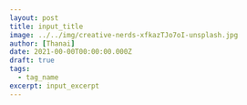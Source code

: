 ```yaml
---
layout: post
title: input_title
image: ../../img/creative-nerds-xfkazTJo7oI-unsplash.jpg
author: [Thanai]
date: 2021-00-00T00:00:00.000Z
draft: true
tags:
  - tag_name
excerpt: input_excerpt
---
```


<!-- prettier-ignore-start -->

<!-- prettier-ignore-end -->
